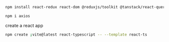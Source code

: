 ``` sh
npm install react-redux react-dom @reduxjs/toolkit @tanstack/react-query react

```
```sh
npm i axios
```
create a react app
```sh
npm create ;vite@latest react-typescript -- --template react-ts
```

